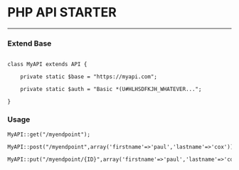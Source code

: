# PHP API STARTER
-----

### Extend Base

```

class MyAPI extends API {

	private static $base = "https://myapi.com";

	private static $auth = "Basic *(U#HLHSDFKJH_WHATEVER...";

}

```

### Usage

```
MyAPI::get("/myendpoint");

```

```
MyAPI::post("/myendpoint",array('firstname'=>'paul','lastname'=>'cox'));

```

```
MyAPI::put("/myendpoint/{ID}",array('firstname'=>'paul','lastname'=>'cox'));

```